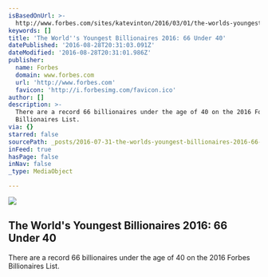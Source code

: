 ```yaml
---
isBasedOnUrl: >-
  http://www.forbes.com/sites/katevinton/2016/03/01/the-worlds-youngest-billionaires-2016-66-under-40/#54df7cbf654b
keywords: []
title: 'The World''s Youngest Billionaires 2016: 66 Under 40'
datePublished: '2016-08-28T20:31:03.091Z'
dateModified: '2016-08-28T20:31:01.986Z'
publisher:
  name: Forbes
  domain: www.forbes.com
  url: 'http://www.forbes.com'
  favicon: 'http://i.forbesimg.com/favicon.ico'
author: []
description: >-
  There are a record 66 billionaires under the age of 40 on the 2016 Forbes
  Billionaires List.
via: {}
starred: false
sourcePath: _posts/2016-07-31-the-worlds-youngest-billionaires-2016-66-under-40.md
inFeed: true
hasPage: false
inNav: false
_type: MediaObject

---
```

<article style=""><img src="https://imgflo.herokuapp.com/graph/vahj1ThiexotieMo/7945b6ffc4bf80de385312c69cf32755/noop.jpg?input=http%3A%2F%2Fspecials-images.forbesimg.com%2Fimageserve%2F507917154%2F640x434.jpg%3Ffit%3Dscale" /><h1>The World's Youngest Billionaires 2016: 66 Under 40</h1><p>There are a record 66 billionaires under the age of 40 on the 2016 Forbes Billionaires List.</p></article>